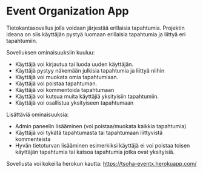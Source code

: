 # Event Organization App
Tietokantasovellus jolla voidaan järjestää erillaisia tapahtumia. Projektin ideana on siis käyttäjän pystyä luomaan erillaisia tapahtumia 
ja liittyä eri tapahtumiin. 

Sovelluksen ominaisuuksiin kuuluu: 


* Käyttäjä voi kirjautua tai luoda uuden käyttäjän. 
* Käyttäjä pystyy näkemään julkisia tapahtumia ja liittyä niihin
* Käyttäjä voi muokata omia tapahtumiaan. 
* Käyttäjä voi poistaa tapahtuman. 
* Käyttäjä voi kommentoida tapahtumaan
* Käyttäjä voi kutsua muita käyttäjiä yksityisiin tapahtumiin. 
* Käyttäjä voi osallistua yksityiseen tapahtumaan

Lisättäviä ominaisuuksia:
* Admin paneelin lisääminen (voi poistaa/muokata kaikkia tapahtumia)
* Käyttäjä voi tykätä tapahtumasta tai tapahtumaan liittyvistä kommenteista
* Hyvän tietoturvan lisääminen esimerkiksi käyttäjä ei voi poistaa toisen käyttäjän tapahtumia tai katsoa tapahtumia jotka ovat yksityisiä. 


Sovellusta voi kokeilla herokun kautta: https://tsoha-eventx.herokuapp.com/
